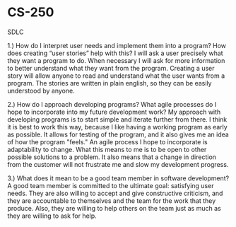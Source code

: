 # CS-250
SDLC

1.) How do I interpret user needs and implement them into a program? How does creating “user stories” help with this?
I will ask a user precisely what they want a program to do.  When necessary I will ask for more information to better understand what they want from the program.  Creating a user story will allow anyone to read and understand what the user wants from a program.  The stories are written in plain english, so they can be easily understood by anyone.

2.) How do I approach developing programs? What agile processes do I hope to incorporate into my future development work?
My approach with developing programs is to start simple and iterate further from there.  I think it is best to work this way, because I like having a working program as early as possible.  It allows for testing of the program, and it also gives me an idea of how the program "feels."  An agile process I hope to incorporate is adaptability to change.  What this means to me is to be open to other possible solutions to a problem.  It also means that a change in direction from the customer will not frustrate me and slow my development progress.

3.) What does it mean to be a good team member in software development?
A good team member is committed to the ultimate goal: satisfying user needs.  They are also willing to accept and give constructive criticism, and they are accountable to themselves and the team for the work that they produce.  Also, they are willing to help others on the team just as much as they are willing to ask for help.
